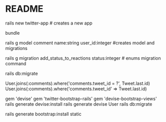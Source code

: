 # README

rails new twitter-app # creates a new app

bundle

rails g model comment name:string user_id:integer #creates model and migrations

rails g migration add_status_to_reactions status:integer # enums migration command

rails db:migrate

User.joins(:comments).where('comments.tweet_id = ?', Tweet.last.id)
User.joins(:comments).where('comments.tweet_id' => Tweet.last.id)

gem 'devise'
gem 'twitter-bootstrap-rails'
gem 'devise-bootstrap-views'
rails generate devise:install
rails generate devise User
rails db:migrate

rails generate bootstrap:install static
